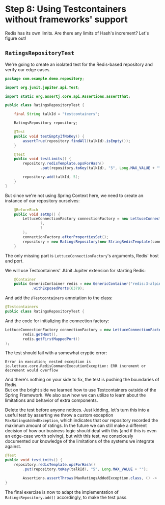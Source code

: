 # Step 8: Using Testcontainers without frameworks' support

Redis has its own limits. 
Are there any limits of Hash's increment? 
Let's figure out!

## `RatingsRepositoryTest`

We're going to create an isolated test for the Redis-based repository and verify our edge cases.

```java
package com.example.demo.repository;

import org.junit.jupiter.api.Test;

import static org.assertj.core.api.Assertions.assertThat;

public class RatingsRepositoryTest {

    final String talkId = "testcontainers";

    RatingsRepository repository;

    @Test
    public void testEmptyIfNoKey() {
        assertTrue(repository.findAll(talkId).isEmpty());
    }

    @Test
    public void testLimits() {
        repository.redisTemplate.opsForHash()
                .put(repository.toKey(talkId), "5", Long.MAX_VALUE + "");

        repository.add(talkId, 5);
    }
}
```

But since we're not using Spring Context here, we need to create an instance of our repository ourselves:

```java
    @BeforeEach
    public void setUp() {
        LettuceConnectionFactory connectionFactory = new LettuceConnectionFactory(
                ?,
                ?
        );
        connectionFactory.afterPropertiesSet();
        repository = new RatingsRepository(new StringRedisTemplate(connectionFactory));
    }
```

The only missing part is `LettuceConnectionFactory`'s arguments, Redis' host and port.

We will use Testcontainers' JUnit Jupiter extension for starting Redis:

```java
    @Container
    public GenericContainer redis = new GenericContainer("redis:3-alpine")
            .withExposedPorts(6379);
```

And add the `@Testcontainers` annotation to the class: 
```java
@Testcontainers
public class RatingsRepositoryTest {
```
And the code for initializing the connection factory:
```java
LettuceConnectionFactory connectionFactory = new LettuceConnectionFactory(
        redis.getHost(),
        redis.getFirstMappedPort()
);
```

The test should fail with a somewhat cryptic error:
```text
Error in execution; nested exception is io.lettuce.core.RedisCommandExecutionException: ERR increment or decrement would overflow
```
And there's nothing on your side to fix, the test is pushing the boundaries of Redis.  
But on the bright side we learned how to use Testcontainers outside of the Spring Framework. 
We also saw how we can utilize to learn about the limitations and behavior of extra components.

Delete the test before anyone notices. 
Just kidding, let's turn this into a useful test by asserting we throw a custom exception `MaxRatingsAddedException`,
which indicates that our repository recorded the maximum amount of ratings. 
In the future we can still make a different decision of how our business logic should deal with this (and if this is even an edge-case worth solving),
but with this test, we consciously documented our knowledge of the limitations of the systems we integrate against.
```java
@Test
public void testLimits() {
    repository.redisTemplate.opsForHash()
        .put(repository.toKey(talkId), "5", Long.MAX_VALUE + "");

        Assertions.assertThrows(MaxRatingsAddedException.class, () ->  repository.add(talkId, 5));
}
```

The final exercise is now to adapt the implementation of `RatingsRepository.add()` accordingly, to make the test pass.


